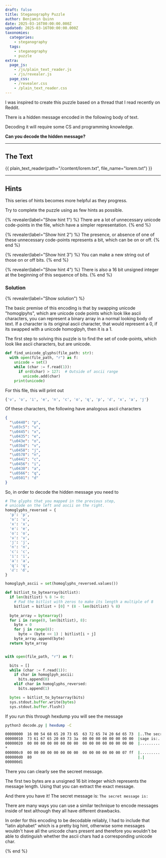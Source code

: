 ```yaml
---
draft: false
title: Steganography Puzzle
author: Benjamin Quinn
date: 2025-03-16T00:00:00.000Z
updated: 2025-03-16T00:00:00.000Z
taxonomies:
  categories:
    - steganography
  tags:
    - steganography
    - puzzle
extra:
  page_js:
    - /js/plain_text_reader.js
    - /js/revealer.js
  page_css:
    - /revealer.css
    - /plain_text_reader.css
---
```


I was inspired to create this puzzle based on a thread that I read recently
on Reddit.

There is a hidden message encoded in the following body of text.

Decoding it will require some CS and programming knowledge.

__Can you decode the hidden message?__

---

## The Text

{{ plain_text_reader(path="/content/lorem.txt", file_name="lorem.txt") }}

---

## Hints

This series of hints becomes more helpful as they progress.

Try to complete the puzzle using as few hints as possible.

{% revealer(label="Show hint 1") %}
There are a lot of unnecessary unicode code-points in the file,
which have a simpler representation.
{% end %}

{% revealer(label="Show hint 2") %}
The presence, or absence of one of these unnecessary code-points
represents a bit, which can be on or off.
{% end %}

{% revealer(label="Show hint 3") %}
You can make a new string out of those on or off bits.
{% end %}

{% revealer(label="Show hint 4") %}
There is also a 16 bit unsigned integer at the beginning of this
sequence of bits.
{% end %}

### Solution

{% revealer(label="Show solution") %}

The basic premise of this encoding is that by swapping unicode
"homoglpyhs", which are unicode code points which look like
ascii characters, you can represent a binary array in a
normal looking body of text. If a character is its original
ascii character, that would represent a 0, if its swapped with
a unicode homoglpyh, then it is a 1.

The first step to solving this puzzle is to find the set of
code-points, which look like ascii characters, but are unicode.

```py
def find_unicode_glyphs(file_path: str):
  with open(file_path, "r") as f:
    unicode = set()
    while (char := f.read(1)):
      if ord(char) > 127:  # Outside of ascii range
        unicode.add(char)
    print(unicode)
```

For this file, this will print out

```py
{'ν', 'υ', 'і', 'е', 'ո', 'с', 'о', 'զ', 'р', 'ԁ', 'х', 'а', 'ј'}
```

Of these characters, the following have analogous ascii characters

```json
{
  "\u0440": "p",
  "\u03c5": "u",
  "\u0445": "x",
  "\u0435": "e",
  "\u043e": "o",
  "\u03bd": "v",
  "\u0458": "j",
  "\u0578": "n",
  "\u0441": "c",
  "\u0456": "i",
  "\u0430": "a",
  "\u0566": "q",
  "\u0501": "d"
}
```

So, in order to decode the hidden message you need to 

```py
# The glyphs that you mapped in the previous step,
# unicode on the left and ascii on the right.
homoglyphs_reversed = {
  'р': 'p', 
  'υ': 'u',
  'х': 'x',
  'е': 'e',
  'о': 'o',
  'ν': 'v',
  'ј': 'j',
  'ո': 'n',
  'с': 'c',
  'і': 'i',
  'а': 'a',
  'զ': 'q',
  'ԁ': 'd',
}

homoglpyh_ascii = set(homoglyphs_reversed.values())

def bitlist_to_bytearray(bitlist):
  if len(bitlist) % 8 != 0:
    # Pad the bitlist with zeros to make its length a multiple of 8
    bitlist = bitlist + [0] * (8 - len(bitlist) % 8)
  
  byte_array = bytearray()
  for i in range(0, len(bitlist), 8):
    byte = 0
    for j in range(8):
      byte = (byte << 1) | bitlist[i + j]
    byte_array.append(byte)
  return byte_array


with open(file_path, "r") as f:

  bits = []
  while (char := f.read(1)):
    if char in homoglpyh_ascii:
      bits.append(0)
    elif char in homoglyphs_reversed:
      bits.append(1)

  bytes = bitlist_to_bytearray(bits)
  sys.stdout.buffer.write(bytes)
  sys.stdout.buffer.flush()
```


If you run this through hexdump you will see the message


```sh
python3 decode.py | hexdump -C

00000000  16 00 54 68 65 20 73 65  63 72 65 74 20 6d 65 73  |..The secret mes|
00000010  73 61 67 65 20 69 73 3a  00 00 00 00 00 00 00 00  |sage is:........|
00000020  00 00 00 00 00 00 00 00  00 00 00 00 00 00 00 00  |................|
*
000000c0  00 00 00 00 00 00 00 00  00 00 00 00 00 00 07 ff  |................|
000000d0  80                                                |.|
000000d1
```

There you can clearly see the secreet message.

The first two bytes are a unsigned 16 bit integer which represents
the message length. Using that you can extract the exact message.

And there you have it! The secret message is: `The secret message is:`

There are many ways you can use a similar technique to encode
messages inside of text although they all have different
drawbacks.

In order for this encoding to be decodable reliably, I had to
include that "latin alphabet" which is a pretty big hint,
otherwise some messages wouldn't have all the unicode chars
present and therefore you wouldn't be able to distinguish
whether the ascii chars had a corresponding unicode char.

{% end %}
